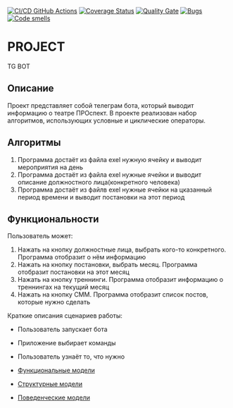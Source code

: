 [![CI/CD GitHub Actions](https://github.com/sinseiwas/PROspekt_bot/actions/workflows/main.yml/badge.svg)](https://github.com/sinseiwas/PROspekt_bot/actions/workflows/test-action.yml)
[![Coverage Status](https://coveralls.io/repos/sinseiwas/PROspekt_bot/badge.svg?branch=main)](https://coveralls.io/github/sinseiwas/PROspekt_bot?branch=main)
[![Quality Gate](https://sonarcloud.io/api/project_badges/measure?project=sinseiwas_PROspekt_bot&metric=alert_status)](https://sonarcloud.io/dashboard?id=sinseiwas_PROspekt_bot)
[![Bugs](https://sonarcloud.io/api/project_badges/measure?project=sinseiwas_PROspekt_bot&metric=bugs)](https://sonarcloud.io/summary/new_code?id=sinseiwas_PROspekt_bot)
[![Code smells](https://sonarcloud.io/api/project_badges/measure?project=sinseiwas_PROspekt_bot&metric=code_smells)](https://sonarcloud.io/dashboard?id=sinseiwas_PROspekt_bot)


# PROJECT
TG BOT


## Описание
Проект представляет собой телеграм бота, который выводит информацию о театре ПРОспект. В проекте реализован набор алгоритмов, использующих условные и циклические операторы.

## Алгоритмы
1. Программа достаёт из файла exel нужную ячейку и выводит мероприятия на день
3. Программа достаёт из файла exel нужные ячейки и выводит описание должностного лица(конкретного человека)
4. Программа достаёт из файлв exel нужные ячейки на цказанный период времени и выводит постановки на этот период

## Функциональности
Пользователь может:
1. Нажать на кнопку должностные лица, выбрать кого-то конкретного. Программа отобразит о нём информацию
2. Нажать на кнопку постановки, выбрать месяц. Программа отобразит постановки на этот месяц
3. Нажать на кнопку треннинги. Программа отобразит информацию о треннингах на текущий месяц
4. Нажать на кнопку СММ. Программа отобразит список постов, которые нужно сделать


Краткие описания сценариев работы:
- Пользователь запускает бота
- Приложение выбирает команды
- Пользователь узнаёт то, что нужно

- [Функциональные модели](docs/functions.md)
- [Структурные модели](docs/struct.md)
- [Поведенческие модели](docs/behavior.md)